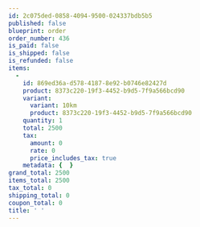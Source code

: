 ```yaml
---
id: 2c075ded-0858-4094-9500-024337bdb5b5
published: false
blueprint: order
order_number: 436
is_paid: false
is_shipped: false
is_refunded: false
items:
  -
    id: 869ed36a-d578-4187-8e92-b0746e82427d
    product: 8373c220-19f3-4452-b9d5-7f9a566bcd90
    variant:
      variant: 10km
      product: 8373c220-19f3-4452-b9d5-7f9a566bcd90
    quantity: 1
    total: 2500
    tax:
      amount: 0
      rate: 0
      price_includes_tax: true
    metadata: {  }
grand_total: 2500
items_total: 2500
tax_total: 0
shipping_total: 0
coupon_total: 0
title: ' '
---
```

